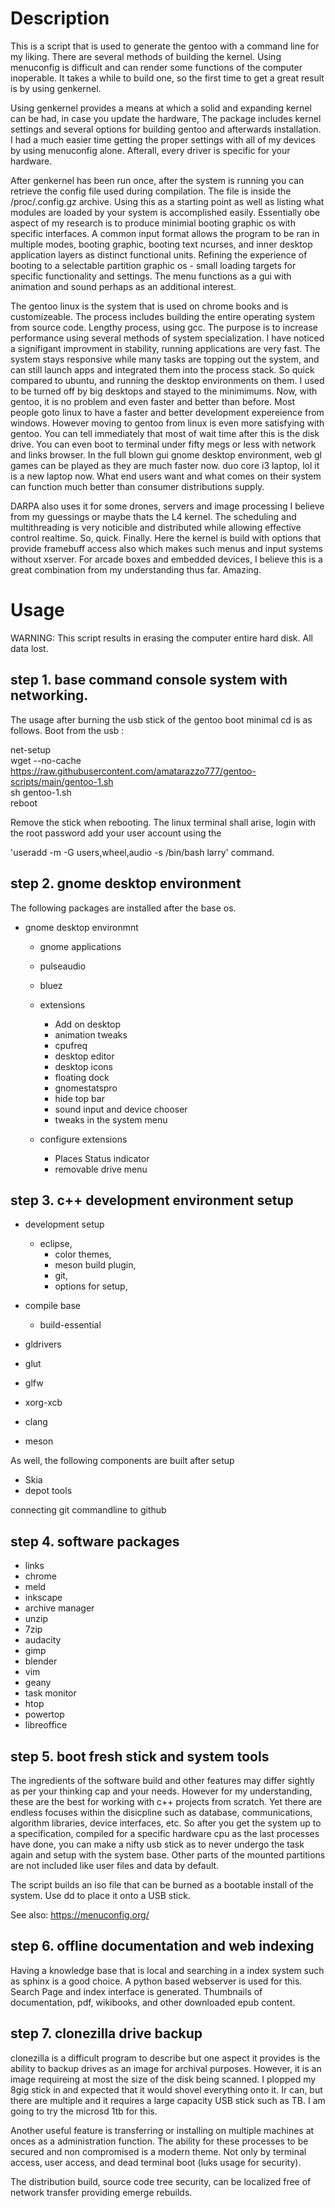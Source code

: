 # Description

This is a script that is used to generate the gentoo with 
a command line for my liking. There are several methods of 
building the kernel. Using menuconfig is difficult and can 
render some functions of the computer inoperable. It takes a while 
to build one, so the first time to get a great result is 
by using genkernel. 

Using genkernel provides a means at which a solid and expanding 
kernel can be had, in case you update the hardware, The package 
includes kernel settings and several options for building gentoo 
and afterwards installation. I had a much easier time getting
the proper settings with all of my devices by using menuconfig 
alone. Afterall, every driver is specific for your hardware.

After genkernel has been run once, after the system is running you can
retrieve the config file used during compilation. The file is inside
the /proc/.config.gz archive. Using this as a starting point as well
as listing what modules are loaded by your system is accomplished
easily. Essentially obe aspect of my research is to produce 
minimial booting graphic os with specific interfaces. A common
input format allows the program to be ran in multiple modes,
booting graphic, booting text ncurses, and inner desktop application
layers as distinct functional units. Refining the experience of booting
to a selectable partition graphic os - small loading targets for specific functionality
and settings. The menu functions as a gui with animation and sound perhaps as an additional
interest.

The gentoo linux is the system that is used on chrome books and is customizeable. The process
includes building the entire operating system from source code. Lengthy process, using gcc.
The purpose is to increase performance using several methods of system specialization.
I have noticed a signifigant improvment in stability, running applications are very fast.
The system stays responsive while many tasks are topping out the system, and can still launch
apps and integrated them into the process stack. So quick compared to ubuntu, and running 
the desktop environments on them. I used to be turned off by big desktops and stayed to the minimimums.
Now, with gentoo, it is no problem and even faster and better than before. Most people goto linux to have a faster 
and better development expereience from windows. However moving to gentoo from linux is even more satisfying with
gentoo. You can tell immediately that most of wait time after this is the disk drive.
You can even boot to terminal under fifty megs or less with network and links browser.
In the full blown gui gnome desktop environment, web gl games can be played as they are
much faster now. duo core i3 laptop, lol it is a new laptop now. What end users want and what comes
on their system can function much better than consumer distributions supply.

 DARPA also uses it for some drones, servers and image processing I 
believe from my guessings or maybe thats the L4 kernel. The scheduling
and multithreading is very noticible and distributed while allowing
effective control realtime. So, quick. Finally.
Here the kernel is build with options that provide framebuff 
access also which makes such menus and input systems without xserver.
For arcade boxes and embedded devices, I believe this is a great combination
from my understanding thus far. Amazing.

# Usage

WARNING: This script results in erasing the computer entire hard disk. All data lost.


## step 1. base command console system with networking.
The usage after burning the usb stick of the gentoo boot minimal cd is as follows. Boot from the usb :<br>

net-setup<br>
wget --no-cache https://raw.githubusercontent.com/amatarazzo777/gentoo-scripts/main/gentoo-1.sh<br>
sh gentoo-1.sh<br>
reboot<br>

Remove the stick when rebooting. The linux terminal shall arise, login with the root password 
add your user account using the <br>


'useradd -m -G users,wheel,audio -s /bin/bash larry' command.<br>


## step 2. gnome desktop environment

The following packages are installed after the base os.


* gnome desktop environmnt
  * gnome applications
  * pulseaudio
  * bluez
  
  * extensions
    * Add on desktop
    * animation tweaks
    * cpufreq
    * desktop editor
    * desktop icons
    * floating dock
    * gnomestatspro
    * hide top bar
    * sound input and device chooser
    * tweaks in the system menu
    
   * configure extensions
     * Places Status indicator
     * removable drive menu

## step 3. c++ development environment setup

* development setup
  * eclipse, 
    * color themes, 
    * meson build plugin, 
    * git, 
    * options for setup, 
    
* compile base
  * build-essential
* gldrivers
* glut
* glfw
* xorg-xcb
* clang
* meson

As well, the following components are built
after setup 

* Skia
* depot tools

connecting git commandline to github

## step 4. software packages

* links
* chrome
* meld
* inkscape
* archive manager
* unzip
* 7zip
* audacity
* gimp
* blender
* vim
* geany
* task monitor
* htop
* powertop
* libreoffice

## step 5. boot fresh stick and system tools
The ingredients of the software build and other features may differ 
sightly as per your thinking cap
and your needs. However for my understanding, these are the best
for working with c++ projects from scratch. Yet there are endless
focuses within the disicpline such as database, communications, 
algorithm libraries, device interfaces, etc. So after you get the 
system up to a specification, compiled
for a specific hardware cpu as the last processes have done, you can make  a nifty
usb stick as to never undergo the task again and setup with the 
system base. Other parts of the mounted partitions are not included 
like user files and data by default.


The script builds an iso file that can be burned as a bootable
install of the system. Use dd to place it onto a USB stick.

See also:
https://menuconfig.org/


## step 6. offline documentation and web indexing
  Having a knowledge base that is local and searching in a
  index system such as sphinx is a good choice. A
  python based webserver is used for this. Search Page and
  index interface is generated. Thumbnails of documentation, pdf,
  wikibooks, and other downloaded epub content.

## step 7. clonezilla drive backup

clonezilla is a difficult program to describe but one aspect it 
provides is the ability to backup drives as an image for archival purposes.
However, it is an image requireing at most the size of the disk being scanned.
I plopped my 8gig stick in and expected that it would shovel everything onto it.
Ir can, but there are multiple and it requires a large capacity USB stick such as TB.
I am going to try the microsd 1tb for this.

Another useful feature is transferring or installing on multiple machines at onces as a 
administration function. The ability for these processes to be secured and non compromised
is a modern theme.  Not only by terminal access, user access, and dead terminal boot 
(luks usage for security).

The distribution build, source code tree security, can be localized free of network transfer
providing emerge rebuilds.


